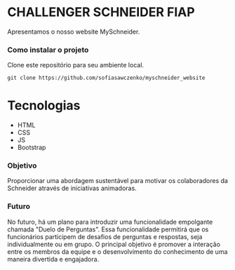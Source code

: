 # CHALLENGER SCHNEIDER FIAP

Apresentamos o nosso website MySchneider.

### Como instalar o projeto

Clone este repositório para seu ambiente local.

```
git clone https://github.com/sofiasawczenko/myschneider_website
```

# Tecnologias 

- HTML
- CSS
- JS
- Bootstrap

### Objetivo

Proporcionar uma abordagem sustentável para motivar os colaboradores da Schneider através de iniciativas animadoras.

### Futuro

No futuro, há um plano para introduzir uma funcionalidade empolgante chamada "Duelo de Perguntas". Essa funcionalidade permitirá que os funcionários participem de desafios de perguntas e respostas, seja individualmente ou em grupo. O principal objetivo é promover a interação entre os membros da equipe e o desenvolvimento do conhecimento de uma maneira divertida e engajadora.
